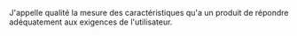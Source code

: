 J'appelle qualité la mesure des caractéristiques qu'a un produit de répondre adéquatement aux exigences de l'utilisateur.
